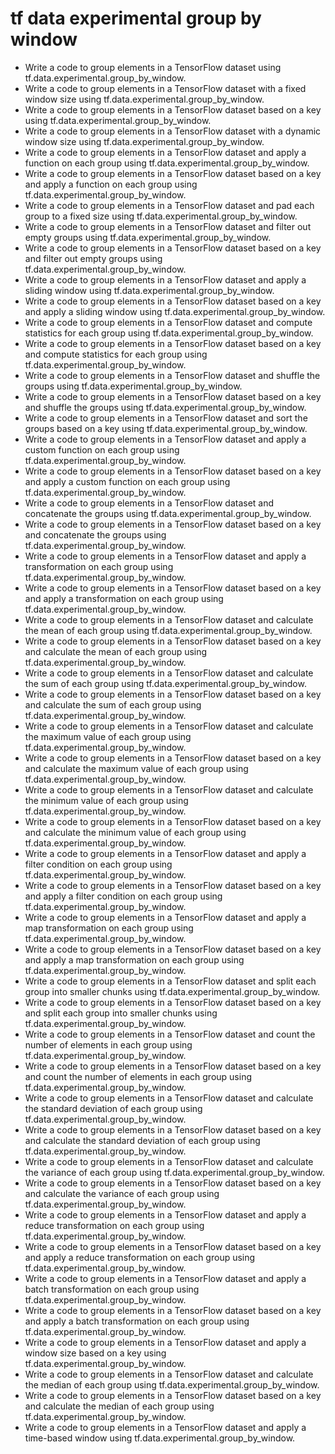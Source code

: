 # tf data experimental group by window

- Write a code to group elements in a TensorFlow dataset using tf.data.experimental.group_by_window.
- Write a code to group elements in a TensorFlow dataset with a fixed window size using tf.data.experimental.group_by_window.
- Write a code to group elements in a TensorFlow dataset based on a key using tf.data.experimental.group_by_window.
- Write a code to group elements in a TensorFlow dataset with a dynamic window size using tf.data.experimental.group_by_window.
- Write a code to group elements in a TensorFlow dataset and apply a function on each group using tf.data.experimental.group_by_window.
- Write a code to group elements in a TensorFlow dataset based on a key and apply a function on each group using tf.data.experimental.group_by_window.
- Write a code to group elements in a TensorFlow dataset and pad each group to a fixed size using tf.data.experimental.group_by_window.
- Write a code to group elements in a TensorFlow dataset and filter out empty groups using tf.data.experimental.group_by_window.
- Write a code to group elements in a TensorFlow dataset based on a key and filter out empty groups using tf.data.experimental.group_by_window.
- Write a code to group elements in a TensorFlow dataset and apply a sliding window using tf.data.experimental.group_by_window.
- Write a code to group elements in a TensorFlow dataset based on a key and apply a sliding window using tf.data.experimental.group_by_window.
- Write a code to group elements in a TensorFlow dataset and compute statistics for each group using tf.data.experimental.group_by_window.
- Write a code to group elements in a TensorFlow dataset based on a key and compute statistics for each group using tf.data.experimental.group_by_window.
- Write a code to group elements in a TensorFlow dataset and shuffle the groups using tf.data.experimental.group_by_window.
- Write a code to group elements in a TensorFlow dataset based on a key and shuffle the groups using tf.data.experimental.group_by_window.
- Write a code to group elements in a TensorFlow dataset and sort the groups based on a key using tf.data.experimental.group_by_window.
- Write a code to group elements in a TensorFlow dataset and apply a custom function on each group using tf.data.experimental.group_by_window.
- Write a code to group elements in a TensorFlow dataset based on a key and apply a custom function on each group using tf.data.experimental.group_by_window.
- Write a code to group elements in a TensorFlow dataset and concatenate the groups using tf.data.experimental.group_by_window.
- Write a code to group elements in a TensorFlow dataset based on a key and concatenate the groups using tf.data.experimental.group_by_window.
- Write a code to group elements in a TensorFlow dataset and apply a transformation on each group using tf.data.experimental.group_by_window.
- Write a code to group elements in a TensorFlow dataset based on a key and apply a transformation on each group using tf.data.experimental.group_by_window.
- Write a code to group elements in a TensorFlow dataset and calculate the mean of each group using tf.data.experimental.group_by_window.
- Write a code to group elements in a TensorFlow dataset based on a key and calculate the mean of each group using tf.data.experimental.group_by_window.
- Write a code to group elements in a TensorFlow dataset and calculate the sum of each group using tf.data.experimental.group_by_window.
- Write a code to group elements in a TensorFlow dataset based on a key and calculate the sum of each group using tf.data.experimental.group_by_window.
- Write a code to group elements in a TensorFlow dataset and calculate the maximum value of each group using tf.data.experimental.group_by_window.
- Write a code to group elements in a TensorFlow dataset based on a key and calculate the maximum value of each group using tf.data.experimental.group_by_window.
- Write a code to group elements in a TensorFlow dataset and calculate the minimum value of each group using tf.data.experimental.group_by_window.
- Write a code to group elements in a TensorFlow dataset based on a key and calculate the minimum value of each group using tf.data.experimental.group_by_window.
- Write a code to group elements in a TensorFlow dataset and apply a filter condition on each group using tf.data.experimental.group_by_window.
- Write a code to group elements in a TensorFlow dataset based on a key and apply a filter condition on each group using tf.data.experimental.group_by_window.
- Write a code to group elements in a TensorFlow dataset and apply a map transformation on each group using tf.data.experimental.group_by_window.
- Write a code to group elements in a TensorFlow dataset based on a key and apply a map transformation on each group using tf.data.experimental.group_by_window.
- Write a code to group elements in a TensorFlow dataset and split each group into smaller chunks using tf.data.experimental.group_by_window.
- Write a code to group elements in a TensorFlow dataset based on a key and split each group into smaller chunks using tf.data.experimental.group_by_window.
- Write a code to group elements in a TensorFlow dataset and count the number of elements in each group using tf.data.experimental.group_by_window.
- Write a code to group elements in a TensorFlow dataset based on a key and count the number of elements in each group using tf.data.experimental.group_by_window.
- Write a code to group elements in a TensorFlow dataset and calculate the standard deviation of each group using tf.data.experimental.group_by_window.
- Write a code to group elements in a TensorFlow dataset based on a key and calculate the standard deviation of each group using tf.data.experimental.group_by_window.
- Write a code to group elements in a TensorFlow dataset and calculate the variance of each group using tf.data.experimental.group_by_window.
- Write a code to group elements in a TensorFlow dataset based on a key and calculate the variance of each group using tf.data.experimental.group_by_window.
- Write a code to group elements in a TensorFlow dataset and apply a reduce transformation on each group using tf.data.experimental.group_by_window.
- Write a code to group elements in a TensorFlow dataset based on a key and apply a reduce transformation on each group using tf.data.experimental.group_by_window.
- Write a code to group elements in a TensorFlow dataset and apply a batch transformation on each group using tf.data.experimental.group_by_window.
- Write a code to group elements in a TensorFlow dataset based on a key and apply a batch transformation on each group using tf.data.experimental.group_by_window.
- Write a code to group elements in a TensorFlow dataset and apply a window size based on a key using tf.data.experimental.group_by_window.
- Write a code to group elements in a TensorFlow dataset and calculate the median of each group using tf.data.experimental.group_by_window.
- Write a code to group elements in a TensorFlow dataset based on a key and calculate the median of each group using tf.data.experimental.group_by_window.
- Write a code to group elements in a TensorFlow dataset and apply a time-based window using tf.data.experimental.group_by_window.